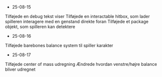 - 25-08-15

Tilføjede en debug tekst viser
Tilføjede en interactable hitbox, som lader spilleren interagere med en genstand direkte foran
Tilføjede et package objekt, som spilleren kan detektere

- 25-08-16

Tilføjede barebones balance system til spiller karakter

- 25-08-17

Tilføjede center of mass udregning
Ændrede hvordan venstre/højre balance bliver udregnet
